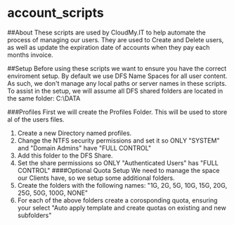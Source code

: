 # account_scripts
##About
These scripts are used by CloudMy.IT to help automate the process of managing our users.
They are used to Create and Delete users, as well as update the expiration date of accounts when they pay each months invoice.

##Setup
Before using these scripts we want to ensure you have the correct enviroment setup. 
By default we use DFS Name Spaces for all user content. As such, we don't manage any local paths or server names in these scripts.
To assist in the setup, we will assume all DFS shared folders are located in the same folder: C:\DATA

###Profiles
First we will create the Profiles Folder. This will be used to store al of the users files.
1. Create a new Directory named profiles.
2. Change the NTFS security permissions and set it so ONLY "SYSTEM" and "Domain Admins" have "FULL CONTROL"
3. Add this folder to the DFS Share.
4. Set the share permissions so ONLY "Authenticated Users" has "FULL CONTROL"
####Optional Quota Setup
We need to manage the space our Clients have, so we setup some additional folders.
5. Create the folders with the following names: "1G, 2G, 5G, 10G, 15G, 20G, 25G, 50G, 100G, NONE"
6. For each of the above folders create a corosponding quota, ensuring your select "Auto apply template and create quotas on existing and new subfolders"

